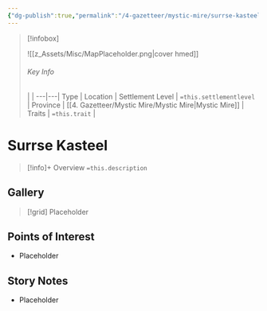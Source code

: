 ```yaml
---
{"dg-publish":true,"permalink":"/4-gazetteer/mystic-mire/surrse-kasteel/surrse-kasteel/","noteIcon":""}
---
```



> [!infobox]
> 
> ![[z_Assets/Misc/MapPlaceholder.png\|cover hmed]]
> ###### Key Info
>  |   |
> ---|---|
> Type | Location |
> Settlement Level | `=this.settlementlevel` |
> Province | [[4. Gazetteer/Mystic Mire/Mystic Mire\|Mystic Mire]] |
> Traits | `=this.trait` |

# Surrse Kasteel

> [!info]+ Overview
> `=this.description`

## Gallery

>[!grid]
>Placeholder


## Points of Interest

- Placeholder

## Story Notes

- Placeholder